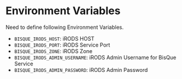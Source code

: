 # Environment Variables
Need to define following Environment Variables.

- `BISQUE_IRODS_HOST`: iRODS HOST
- `BISQUE_IRODS_PORT`: iRODS Service Port
- `BISQUE_IRODS_ZONE`: iRODS Zone
- `BISQUE_IRODS_ADMIN_USERNAME`: iRODS Admin Username for BisQue Service
- `BISQUE_IRODS_ADMIN_PASSWORD`: iRODS Admin Password
